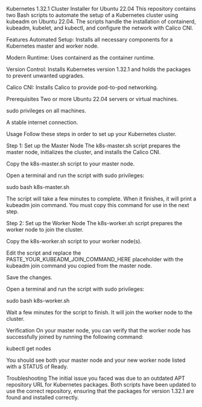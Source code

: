 Kubernetes 1.32.1 Cluster Installer for Ubuntu 22.04
This repository contains two Bash scripts to automate the setup of a Kubernetes cluster using kubeadm on Ubuntu 22.04. The scripts handle the installation of containerd, kubeadm, kubelet, and kubectl, and configure the network with Calico CNI.

Features
Automated Setup: Installs all necessary components for a Kubernetes master and worker node.

Modern Runtime: Uses containerd as the container runtime.

Version Control: Installs Kubernetes version 1.32.1 and holds the packages to prevent unwanted upgrades.

Calico CNI: Installs Calico to provide pod-to-pod networking.

Prerequisites
Two or more Ubuntu 22.04 servers or virtual machines.

sudo privileges on all machines.

A stable internet connection.

Usage
Follow these steps in order to set up your Kubernetes cluster.

Step 1: Set up the Master Node
The k8s-master.sh script prepares the master node, initializes the cluster, and installs the Calico CNI.

Copy the k8s-master.sh script to your master node.

Open a terminal and run the script with sudo privileges:

sudo bash k8s-master.sh

The script will take a few minutes to complete. When it finishes, it will print a kubeadm join command. You must copy this command for use in the next step.

Step 2: Set up the Worker Node
The k8s-worker.sh script prepares the worker node to join the cluster.

Copy the k8s-worker.sh script to your worker node(s).

Edit the script and replace the PASTE_YOUR_KUBEADM_JOIN_COMMAND_HERE placeholder with the kubeadm join command you copied from the master node.

Save the changes.

Open a terminal and run the script with sudo privileges:

sudo bash k8s-worker.sh

Wait a few minutes for the script to finish. It will join the worker node to the cluster.

Verification
On your master node, you can verify that the worker node has successfully joined by running the following command:

kubectl get nodes

You should see both your master node and your new worker node listed with a STATUS of Ready.

Troubleshooting
The initial issue you faced was due to an outdated APT repository URL for Kubernetes packages. Both scripts have been updated to use the correct repository, ensuring that the packages for version 1.32.1 are found and installed correctly.
